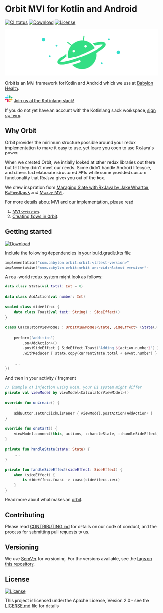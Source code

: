 # Orbit MVI for Kotlin and Android

[![CI status](https://github.com/babylonhealth/orbit-mvi/workflows/Android%20CI/badge.svg)](https://github.com/babylonhealth/orbit-mvi/actions)
[![Download](https://api.bintray.com/packages/babylonpartners/maven/orbit/images/download.svg)](https://bintray.com/babylonpartners/maven/orbit/_latestVersion)
[![License](https://img.shields.io/badge/License-Apache%202.0-blue.svg)](LICENSE.md)

![Logo](images/logo.png)

Orbit is an MVI framework for Kotlin and Android which we use at [Babylon Health](https://www.babylonhealth.com).

![slack logo](images/slack-logo-icon.png) [Join us at the Kotlinlang slack!](https://kotlinlang.slack.com/messages/CPM6UMD2P)

If you do not yet have an account with the Kotlinlang slack workspace, [sign up here](https://slack.kotlinlang.org).

## Why Orbit

Orbit provides the minimum structure possible around your redux implementation
to make it easy to use, yet leave you open to use RxJava's power.

When we created Orbit, we initially looked at other redux libraries out there
but felt they didn't meet our needs. Some didn't handle Android lifecycle, and
others had elaborate structured APIs while some provided custom functionality
that RxJava gives you out of the box.

We drew inspiration from [Managing State with RxJava by Jake Wharton](https://www.reddit.com/r/androiddev/comments/656ter/managing_state_with_rxjava_by_jake_wharton/),
[RxFeedback](https://github.com/NoTests/RxFeedback.kt) and [Mosby MVI](https://github.com/sockeqwe/mosby).

For more details about MVI and our implementation, please read

1. [MVI overview](docs/overview.md).
1. [Creating flows in Orbit](docs/orbits.md).

## Getting started

[![Download](https://api.bintray.com/packages/babylonpartners/maven/orbit/images/download.svg)](https://bintray.com/babylonpartners/maven/orbit/_latestVersion)

Include the following dependencies in your build.gradle.kts file:

```kotlin
implementation("com.babylon.orbit:orbit:<latest-version>")
implementation("com.babylon.orbit:orbit-android:<latest-version>")
```

A real-world redux system might look as follows:

``` kotlin
data class State(val total: Int = 0)

data class AddAction(val number: Int)

sealed class SideEffect {
    data class Toast(val text: String) : SideEffect()
}

class CalculatorViewModel : OrbitViewModel<State, SideEffect> (State(), {

    perform("addition")
        .on<AddAction>()
        .postSideEffect { SideEffect.Toast("Adding ${action.number}") }
        .withReducer { state.copy(currentState.total + event.number) }

    ...
})
```

And then in your activity / fragment

``` kotlin
// Example of injection using koin, your DI system might differ
private val viewModel by viewModel<CalculatorViewModel>()

override fun onCreate() {
    ...
    addButton.setOnClickListener { viewModel.postAction(AddAction) }
}

override fun onStart() {
    viewModel.connect(this, actions, ::handleState, ::handleSideEffect)
}

private fun handleState(state: State) {
    ...
}

private fun handleSideEffect(sideEffect: SideEffect) {
    when (sideEffect) {
        is SideEffect.Toast -> toast(sideEffect.text)
    }
}
```

Read more about what makes an [orbit](docs/orbits.md).

## Contributing

Please read [CONTRIBUTING.md](CONTRIBUTING.md)
for details on our code of conduct, and the process for submitting pull
requests to us.

## Versioning

We use [SemVer](http://semver.org/) for versioning. For the versions
available, see the [tags on this repository](https://github.com/babylonhealth/orbit-mvi/tags).

## License

[![License](https://img.shields.io/badge/License-Apache%202.0-blue.svg)](LICENSE.md)

This project is licensed under the Apache License, Version 2.0 - see the
[LICENSE.md](LICENSE.md) file for details
